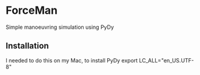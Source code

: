 # ForceMan
Simple manoeuvring simulation using PyDy

## Installation
I needed to do this on my Mac, to install PyDy
export LC_ALL="en_US.UTF-8"
